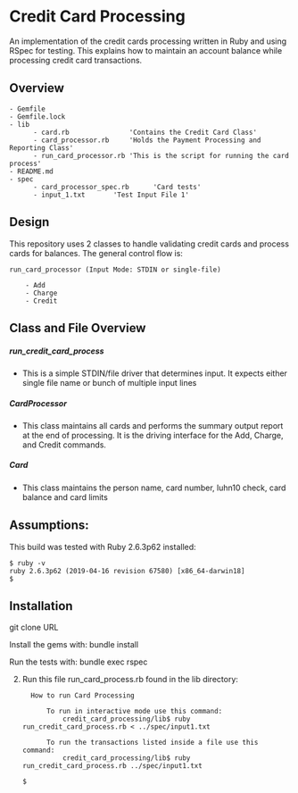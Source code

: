 
# Credit Card Processing

An implementation of the credit cards processing written in Ruby and using RSpec for testing. This explains how to maintain an account balance while processing credit card transactions.


## Overview
  ```
  - Gemfile  
  - Gemfile.lock  
  - lib
        - card.rb               'Contains the Credit Card Class'
        - card_processor.rb     'Holds the Payment Processing and Reporting Class'
        - run_card_processor.rb 'This is the script for running the card process'
  - README.md  
  - spec  
        - card_processor_spec.rb      'Card tests'
        - input_1.txt       'Test Input File 1'
  ```

## Design

This repository uses 2 classes to handle validating credit cards and process cards for balances. The general control flow is:

    run_card_processor (Input Mode: STDIN or single-file)
        
        - Add     
        - Charge  
        - Credit 

## Class and File Overview

##### run_credit_card_process

- This is a simple STDIN/file driver that determines input. It expects either single file name or bunch of multiple input lines 

##### CardProcessor
        
- This class maintains all cards and performs the summary output report at the end of processing. It is the driving interface for the Add, Charge, and Credit commands.

##### Card

- This class maintains the person name, card number, luhn10 check, card balance and card limits


## Assumptions:

This build was tested with Ruby 2.6.3p62 installed:

``` 
$ ruby -v
ruby 2.6.3p62 (2019-04-16 revision 67580) [x86_64-darwin18]
$
```


## Installation

  git clone URL

  Install the gems with: bundle install


 Run the tests with: bundle exec rspec


2. Run this file run_card_process.rb found in the lib directory: 

    ```
      How to run Card Processing

          To run in interactive mode use this command:
              credit_card_processing/lib$ ruby run_credit_card_process.rb < ../spec/input1.txt        

          To run the transactions listed inside a file use this command:
              credit_card_processing/lib$ ruby run_credit_card_process.rb ../spec/input1.txt        

    $
    ```

